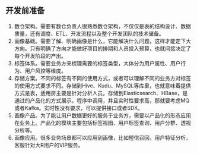 ## 开发前准备
1. 数仓架构。需要有数仓负责人很熟悉数仓架构，不仅仅是表的结构设计、数据质量，还有调度、ETL、开发流程以及整个开发团队的技术储备。
2. 画像基础。需要了解、明确画像是什么，它能解决什么问题，这样才能定下大方向。只有明确了方向才能做好项目的排期和人员投入预算，也就间接决定了每个开发阶段的产出。
3. 标签体系。需要业务方来梳理需要的标签类型，大体分为用户属性、用户行为、用户风控等维度。
4. 存储方案。不同的标签有不同的使用方式，或者可以理解不同的业务方对标签的使用方式要求不同。存储到Hive、Kudu、MySQL等库里，也就意味着提供方式是表，适用房主要是针对分析人员。存储到Elasticsearch、HBase，是通过的产品化的方式展示。程序中调用，并且实时性要求高，那就要考虑MQ或者Kafka。实时性没有要求，可以提供接口或者SDK。
5. 画像产品。为了能让用户数据更好的服务于业务方，需要以产品化的形态应用在业务上。产品化的模块主要包括标签视图、用户标签查询、用户分群、透视分析等。
6. 画像应用。很多业务场景都可以应用到画像，比如短信召回，用户特征分析，客服针对大R用户的VIP服务。

